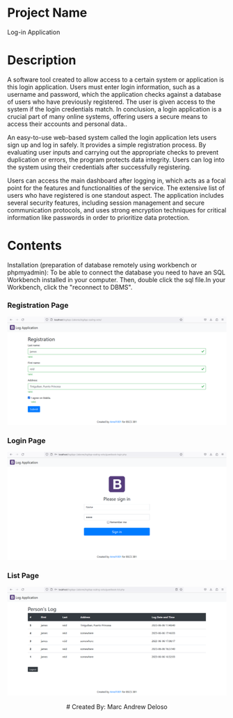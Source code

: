 # Project Name
 Log-in Application 

# Description
<p>A software tool created to allow access to a certain system or application is this login application. Users must enter login information, such as a username and password, which the application checks against a database of users who have previously registered. The user is given access to the system if the login credentials match. In conclusion, a login application is a crucial part of many online systems, offering users a secure means to access their accounts and personal data..</p>

<p>An easy-to-use web-based system called the login application lets users sign up and log in safely. It provides a simple registration process. By evaluating user inputs and carrying out the appropriate checks to prevent duplication or errors, the program protects data integrity. Users can log into the system using their credentials after successfully registering.</p>

<p>Users can access the main dashboard after logging in, which acts as a focal point for the features and functionalities of the service. The extensive list of users who have registered is one standout aspect. The application includes several security features, including session management and secure communication protocols, and uses strong encryption techniques for critical information like passwords in order to prioritize data protection.</p>

# Contents 

<p>Installation (preparation of database remotely using workbench or phpmyadmin): To be able to connect the database you need to have an SQL Workbench installed in your computer. Then, double click the sql file.In your Workbench, click the "reconnect to DBMS".</p>

### Registration Page

![Registration](https://github.com/Arnel1001/logApp-Llabores/blob/main/logApp-scaling-octo/Register%20Page.png)

### Login Page

![Login](https://github.com/Arnel1001/logApp-Llabores/blob/main/logApp-scaling-octo/Login%20Page.png)

### List Page

![List](https://github.com/Arnel1001/logApp-Llabores/blob/main/logApp-scaling-octo/List%20Page.png)

<p align="center"># Created By:
Marc Andrew Deloso</p>
